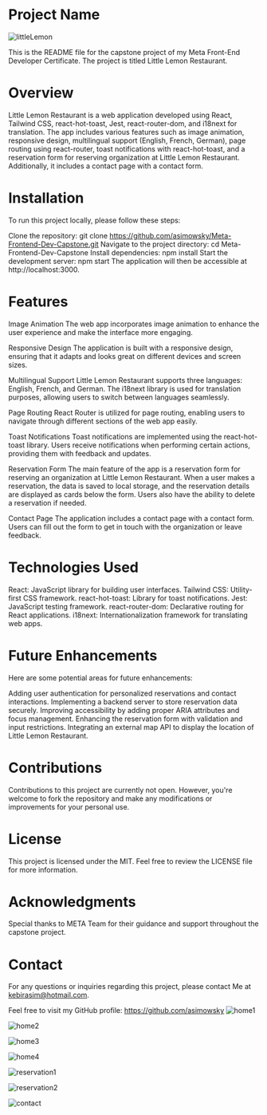 # Project Name
![littleLemon](https://github.com/asimowsky/Meta-Frontend-Dev-Capstone/assets/35933971/260b736a-a74f-48a1-b395-6774473a2625)

This is the README file for the capstone project of my Meta Front-End Developer Certificate. The project is titled Little Lemon Restaurant.

# Overview
Little Lemon Restaurant is a web application developed using React, Tailwind CSS, react-hot-toast, Jest, react-router-dom, and i18next for translation. The app includes various features such as image animation, responsive design, multilingual support (English, French, German), page routing using react-router, toast notifications with react-hot-toast, and a reservation form for reserving organization at Little Lemon Restaurant. Additionally, it includes a contact page with a contact form.

# Installation
To run this project locally, please follow these steps:

Clone the repository: git clone https://github.com/asimowsky/Meta-Frontend-Dev-Capstone.git
Navigate to the project directory: cd Meta-Frontend-Dev-Capstone
Install dependencies: npm install
Start the development server: npm start
The application will then be accessible at http://localhost:3000.

# Features
Image Animation
The web app incorporates image animation to enhance the user experience and make the interface more engaging.

Responsive Design
The application is built with a responsive design, ensuring that it adapts and looks great on different devices and screen sizes.

Multilingual Support
Little Lemon Restaurant supports three languages: English, French, and German. The i18next library is used for translation purposes, allowing users to switch between languages seamlessly.

Page Routing
React Router is utilized for page routing, enabling users to navigate through different sections of the web app easily.

Toast Notifications
Toast notifications are implemented using the react-hot-toast library. Users receive notifications when performing certain actions, providing them with feedback and updates.

Reservation Form
The main feature of the app is a reservation form for reserving an organization at Little Lemon Restaurant. When a user makes a reservation, the data is saved to local storage, and the reservation details are displayed as cards below the form. Users also have the ability to delete a reservation if needed.

Contact Page
The application includes a contact page with a contact form. Users can fill out the form to get in touch with the organization or leave feedback.

# Technologies Used
React: JavaScript library for building user interfaces.
Tailwind CSS: Utility-first CSS framework.
react-hot-toast: Library for toast notifications.
Jest: JavaScript testing framework.
react-router-dom: Declarative routing for React applications.
i18next: Internationalization framework for translating web apps.

# Future Enhancements
Here are some potential areas for future enhancements:

Adding user authentication for personalized reservations and contact interactions.
Implementing a backend server to store reservation data securely.
Improving accessibility by adding proper ARIA attributes and focus management.
Enhancing the reservation form with validation and input restrictions.
Integrating an external map API to display the location of Little Lemon Restaurant.

# Contributions
Contributions to this project are currently not open. However, you're welcome to fork the repository and make any modifications or improvements for your personal use.

# License
This project is licensed under the MIT. Feel free to review the LICENSE file for more information.

# Acknowledgments
Special thanks to META Team for their guidance and support throughout the capstone project.

# Contact
For any questions or inquiries regarding this project, please contact Me at kebirasim@hotmail.com.

Feel free to visit my GitHub profile: https://github.com/asimowsky
![home1](https://github.com/asimowsky/Meta-Frontend-Dev-Capstone/assets/35933971/df2831c0-8ea6-4020-a4d1-ba626f779449)

![home2](https://github.com/asimowsky/Meta-Frontend-Dev-Capstone/assets/35933971/ce0595e0-9a76-4b80-9c4a-c9883c64c2da)

![home3](https://github.com/asimowsky/Meta-Frontend-Dev-Capstone/assets/35933971/cf7ae858-2abb-4f90-ada4-8fcf0177f7c6)

![home4](https://github.com/asimowsky/Meta-Frontend-Dev-Capstone/assets/35933971/6da48ada-e406-45b4-b8e8-3d8a1aa4b96e)

![reservation1](https://github.com/asimowsky/Meta-Frontend-Dev-Capstone/assets/35933971/14a77dff-f214-409f-9cfb-51bd7722254a)

![reservation2](https://github.com/asimowsky/Meta-Frontend-Dev-Capstone/assets/35933971/a5ed7079-d9d7-40d1-9815-9e3eb47073af)

![contact](https://github.com/asimowsky/Meta-Frontend-Dev-Capstone/assets/35933971/0f733870-650c-466d-a0fa-1171fec2b468)

